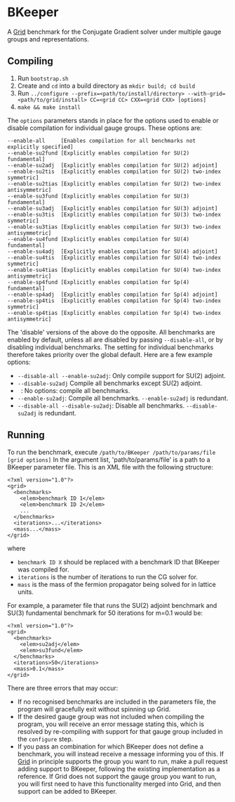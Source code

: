 # BKeeper
A [Grid](https://github.com/paboyle/Grid) benchmark for the Conjugate Gradient solver under multiple gauge groups and representations.

## Compiling
1) Run `bootstrap.sh`
2) Create and `cd` into a build directory as `mkdir build; cd build`
3) Run `../configure --prefix=<path/to/install/directory> --with-grid=<path/to/grid/install> CC=<grid CC> CXX=<grid CXX> [options]`
4) `make && make install`

The `options` parameters stands in place for the options used to enable or disable compilation for individual gauge groups. These options are:
```
--enable-all     [Enables compilation for all benchmarks not explicitly specified]
--enable-su2fund [Explicitly enables compilation for SU(2) fundamental]
--enable-su2adj  [Explicitly enables compilation for SU(2) adjoint]
--enable-su2tis  [Explicitly enables compilation for SU(2) two-index symmetric]
--enable-su2tias [Explicitly enables compilation for SU(2) two-index antisymmetric]
--enable-su3fund [Explicitly enables compilation for SU(3) fundamental]
--enable-su3adj  [Explicitly enables compilation for SU(3) adjoint]
--enable-su3tis  [Explicitly enables compilation for SU(3) two-index symmetric]
--enable-su3tias [Explicitly enables compilation for SU(3) two-index antisymmetric]
--enable-su4fund [Explicitly enables compilation for SU(4) fundamental]
--enable-su4adj  [Explicitly enables compilation for SU(4) adjoint]
--enable-su4tis  [Explicitly enables compilation for SU(4) two-index symmetric]
--enable-su4tias [Explicitly enables compilation for SU(4) two-index antisymmetric]
--enable-sp4fund [Explicitly enables compilation for Sp(4) fundamental]
--enable-sp4adj  [Explicitly enables compilation for Sp(4) adjoint]
--enable-sp4tis  [Explicitly enables compilation for Sp(4) two-index symmetric]
--enable-sp4tias [Explicitly enables compilation for Sp(4) two-index antisymmetric]
```
The 'disable' versions of the above do the opposite. All benchmarks are enabled by default, unless all are disabled by passing `--disable-all`, or by disabling individual benchmarks. The setting for individual benchmarks therefore takes priority over the global default.
Here are a few example options:
- `--disable-all --enable-su2adj`: Only compile support for SU(2) adjoint.
- `--disable-su2adj` Compile all benchmarks except SU(2) adjoint.
- ` `: No options: compile all benchmarks.
- `--enable-su2adj`: Compile all benchmarks. `--enable-su2adj` is redundant.
- `--disable-all --disable-su2adj`: Disable all benchmarks. `--disable-su2adj` is redundant.

## Running
To run the benchmark, execute
`/path/to/BKeeper /path/to/params/file [grid options]`
In the argument list, 'path/to/params/file' is a path to a BKeeper parameter file. This is an XML file with the following structure:
```
<?xml version="1.0"?>
<grid>
  <benchmarks>
    <elem>benchmark ID 1</elem>
    <elem>benchmark ID 2</elem>
    ...
  </benchmarks>
  <iterations>...</iterations>
  <mass...</mass>
</grid>
```
where
- `benchmark ID X` should be replaced with a benchmark ID that BKeeper was compiled for. 
- `iterations` is the number of iterations to run the CG solver for.
- `mass` is the mass of the fermion propagator being solved for in lattice units.

For example, a parameter file that runs the SU(2) adjoint benchmark and SU(3) fundamental benchmark for 50 iterations for m=0.1 would be:
```
<?xml version="1.0"?>
<grid>
  <benchmarks>
    <elem>su2adj</elem>
    <elem>su3fund</elem>
  </benchmarks>
  <iterations>50</iterations>
  <mass>0.1</mass>
</grid> 
```

There are three errors that may occur:
- If no recognised benchmarks are included in the parameters file, the program will gracefully exit without spinning up Grid.
- If the desired gauge group was not included when compiling the program, you will receive an error message stating this, which is resolved by re-compiling with support for that gauge group included in the `configure` step.
- If you pass an combination for which BKeeper does not define a benchmark, you will instead receive a message informing you of this. If [Grid](https://github.com/paboyle/Grid) in principle supports the group you want to run, make a pull request adding support to BKeeper, following the existing implementation as a reference. If Grid does not support the gauge group you want to run, you will first need to have this functionality merged into Grid, and then support can be added to BKeeper.

